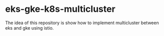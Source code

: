 # eks-gke-k8s-multicluster
The idea of this repository is show how to implement multicluster between eks and gke using istio.
